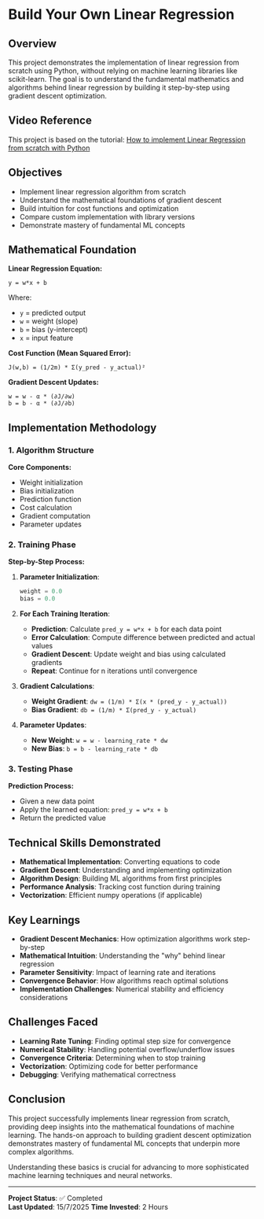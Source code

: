 # Build Your Own Linear Regression

## Overview
This project demonstrates the implementation of linear regression from scratch using Python, without relying on machine learning libraries like scikit-learn. The goal is to understand the fundamental mathematics and algorithms behind linear regression by building it step-by-step using gradient descent optimization.

## Video Reference
This project is based on the tutorial: [How to implement Linear Regression from scratch with Python](https://www.youtube.com/watch?v=QlbyGPVaRSE&ab_channel=InfiniteCodes)

## Objectives
- Implement linear regression algorithm from scratch
- Understand the mathematical foundations of gradient descent
- Build intuition for cost functions and optimization
- Compare custom implementation with library versions
- Demonstrate mastery of fundamental ML concepts

## Mathematical Foundation
**Linear Regression Equation:**
```
y = w*x + b
```
Where:
- `y` = predicted output
- `w` = weight (slope)
- `b` = bias (y-intercept)
- `x` = input feature

**Cost Function (Mean Squared Error):**
```
J(w,b) = (1/2m) * Σ(y_pred - y_actual)²
```

**Gradient Descent Updates:**
```
w = w - α * (∂J/∂w)
b = b - α * (∂J/∂b)
```
## Implementation Methodology

### 1. Algorithm Structure
**Core Components:**
- Weight initialization
- Bias initialization
- Prediction function
- Cost calculation
- Gradient computation
- Parameter updates

### 2. Training Phase
**Step-by-Step Process:**

1. **Parameter Initialization**:
   ```python
   weight = 0.0
   bias = 0.0
   ```

2. **For Each Training Iteration**:
   - **Prediction**: Calculate `pred_y = w*x + b` for each data point
   - **Error Calculation**: Compute difference between predicted and actual values
   - **Gradient Descent**: Update weight and bias using calculated gradients
   - **Repeat**: Continue for n iterations until convergence

3. **Gradient Calculations**:
   - **Weight Gradient**: `dw = (1/m) * Σ(x * (pred_y - y_actual))`
   - **Bias Gradient**: `db = (1/m) * Σ(pred_y - y_actual)`

4. **Parameter Updates**:
   - **New Weight**: `w = w - learning_rate * dw`
   - **New Bias**: `b = b - learning_rate * db`

### 3. Testing Phase
**Prediction Process:**
- Given a new data point
- Apply the learned equation: `pred_y = w*x + b`
- Return the predicted value

## Technical Skills Demonstrated
- **Mathematical Implementation**: Converting equations to code
- **Gradient Descent**: Understanding and implementing optimization
- **Algorithm Design**: Building ML algorithms from first principles
- **Performance Analysis**: Tracking cost function during training
- **Vectorization**: Efficient numpy operations (if applicable)

## Key Learnings
- **Gradient Descent Mechanics**: How optimization algorithms work step-by-step
- **Mathematical Intuition**: Understanding the "why" behind linear regression
- **Parameter Sensitivity**: Impact of learning rate and iterations
- **Convergence Behavior**: How algorithms reach optimal solutions
- **Implementation Challenges**: Numerical stability and efficiency considerations

## Challenges Faced
- **Learning Rate Tuning**: Finding optimal step size for convergence
- **Numerical Stability**: Handling potential overflow/underflow issues
- **Convergence Criteria**: Determining when to stop training
- **Vectorization**: Optimizing code for better performance
- **Debugging**: Verifying mathematical correctness

## Conclusion
This project successfully implements linear regression from scratch, providing deep insights into the mathematical foundations of machine learning. The hands-on approach to building gradient descent optimization demonstrates mastery of fundamental ML concepts that underpin more complex algorithms.

Understanding these basics is crucial for advancing to more sophisticated machine learning techniques and neural networks.

---

**Project Status**: ✅ Completed  
**Last Updated**: 15/7/2025 
**Time Invested**: 2 Hours  
